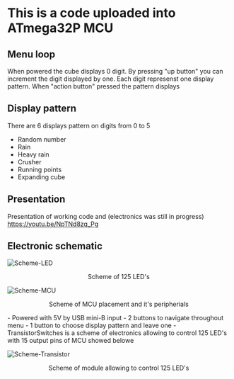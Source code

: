 # This is a code uploaded into ATmega32P MCU
## Menu loop
When powered the cube displays 0 digit. By pressing "up button" you can increment the digit displayed by one. Each digit represenst one display pattern. When "action button" pressed the pattern displays

## Display pattern
There are 6 displays pattern on digits from 0 to 5
- Random number
- Rain
- Heavy rain
- Crusher
- Running points
- Expanding cube

## Presentation
Presentation of working code and (electronics was still in progress)
https://youtu.be/NpTNd8zq_Pg

## Electronic schematic
![Scheme-LED](https://user-images.githubusercontent.com/62220648/164735447-10ad1311-a12c-4e7d-9ef5-8022c1860d6d.jpg)
<p align="center">
  Scheme of 125 LED's
</p>

![Scheme-MCU](https://user-images.githubusercontent.com/62220648/164736124-25907489-04eb-4d05-99e8-45eada0dbdfe.jpg)
<p align="center">
  Scheme of MCU placement and it's peripherials
</p>
- Powered with 5V by USB mini-B input
- 2 buttons to navigate throughout menu
- 1 button to choose display pattern and leave one
- TransistorSwitches is a scheme of electronics allowing to control 125 LED's with 15 output pins of MCU showed belowe

![Scheme-Transistor](https://user-images.githubusercontent.com/62220648/164736286-79ba2c55-30b3-454f-a71d-779dbadbbc2f.jpg)
<p align="center">
  Scheme of module allowing to control 125 LED's
</p>
